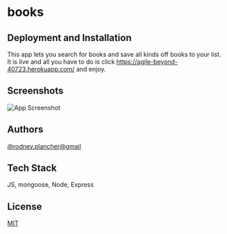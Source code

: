 # books

## Deployment and Installation 

This app lets you search for books and save all kinds off books to your list. It is live and all you have to do is click https://agile-beyond-40723.herokuapp.com/ and enjoy.

## Screenshots

![App Screenshot]()

## Authors

[@rodney.plancher@gmail](https://www.github.com/rodney1100)


## Tech Stack

JS, mongoose, Node, Express


## License

[MIT](https://choosealicense.com/licenses/mit/)
